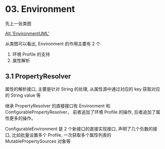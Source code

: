 # 03. Environment

先上一张类图

[Alt 'EnvironmentUML'](https://github.com/PictureRespository/Java/blob/main/Spring/Environment/EnvironmentUML.png?raw=true)

从类图可以看出, Environment 的作用主要有 2 个
1. 环境 Profile 的支持
2. 属性解析

## 3.1 PropertyResolver
属性的解析接口, 主要是针对 String 的处理, 从属性源中通过对应的 key 获取对应的 String value 等

继承 PropertyResolver 的直接接口有 Environment 和 ConfigurablePropertyResolver， 前者追加了环境 Profile 的操作, 后者追加了属性更多的操作。

ConfigurableEnvironment 是 2 个新接口的直接实现接口, 声明了几个负数的接口, 比如批量设置多个 Profile, 一次获取多个属性列表的 MutablePropertySources 对象等



